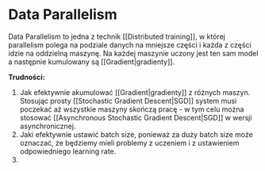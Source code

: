 # Data Parallelism
Data Parallelism to jedna z technik [[Distributed training]], w której parallelism polega na podziale danych na mniejsze części i każda z części idzie na oddzielną maszynę. Na każdej maszynie uczony jest ten sam model a następnie kumulowany są [[Gradient|gradienty]].

**Trudności:**
1. Jak efektywnie akumulować [[Gradient|gradienty]] z różnych maszyn. Stosując prosty [[Stochastic Gradient Descent|SGD]] system musi poczekać aż wszystkie maszyny skończą pracę - w tym celu można stosować [[Asynchronous Stochastic Gradient Descent|SGD]] w wersji asynchronicznej.
2. Jaki efektywnie ustawić batch size, ponieważ za duży batch size może oznaczać, że będziemy mieli problemy z uczeniem i z ustawieniem odpowiedniego learning rate.
3. 